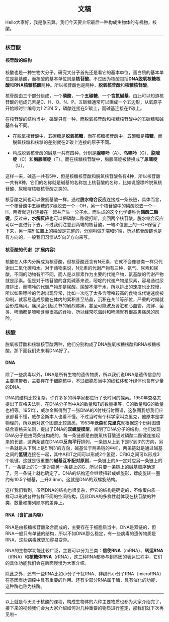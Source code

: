 <h2 align = "center">文稿</h2>

Hello大家好，我是张云翼。我们今天要介绍最后一种构成生物体的有机物，核酸。

---

### 核苷酸

#### 核苷酸的结构

核酸也是一种生物大分子，研究大分子首先还是看它的基本单位，蛋白质的基本单位是氨基酸，而核酸的基本单位则是**核苷酸**。不过因为核酸包括**DNA脱氧核糖核酸**和**RNA核糖核酸**两种。所以核苷酸也是两种，**脱氧核苷酸**和**核糖核苷酸**。

核苷酸由三个部分组成，一个**磷酸**，一个**五碳糖**，一个**含氮碱基**。由此可以知道核苷酸的组成元素是C、H、O、N、P。五碳糖通常可以画成一个五边形，从氧原子开始顺时针编号为1’2’3’4’5’，磷酸连接在5’碳上，而碱基连接在1’碳上。

在核苷酸的结构当中，磷酸只有一种，而脱氧核苷酸和核糖核苷酸中的五碳糖和碱基各有不同。

* 在脱氧核苷酸中，五碳糖是**脱氧核糖**，而在核糖核苷酸中，五碳糖是**核糖**，而脱氧核糖和核糖的差别就在2’碳上连接的原子不同。

* 构成脱氧核苷酸的碱基一共有四种，分别是**腺嘌呤**（A）、**鸟嘌呤**（G）、**胞嘧啶**（C）和**胸腺嘧啶**（T）。而在核糖核苷酸中，胸腺嘧啶被替换成了**尿嘧啶**（U）。

这样一来，碱基一共有5种，但是核糖核苷酸和脱氧核苷酸各有4种，所以核苷酸一共有8种，它们的名称就是碱基的名称加上核苷酸的名称，比如说腺嘌呤脱氧核苷酸、尿嘧啶核糖核苷酸之类的。

核苷酸之间也可以像氨基酸一样，通过**脱水缩合反应**连接成一条长链，具体而言，一个核苷酸中五碳糖的3’碳脱去一个—OH，另一个核苷酸中的磷酸脱去一个—H，两者就这样连接在一起并产生一分子水，而生成的这个化学键称为**磷酸二酯键**。反过来，**水解反应**也可以把磷酸二酯键打断，变回两个核苷酸。脱水缩合反应可以一直进行下去，不过我们注意到两端的核苷酸，一端3’位置上的—OH保留了下来，另一端5’位置上的磷酸是完整的，分别叫做3’端和5’端，所以核苷酸链也是有方向的，一般我们习惯从5’向3’方向来写。

#### 核苷酸的代谢（扩展内容）

核酸在人体内分解成为核苷酸，但核苷酸还含有N元素，它就不会像糖类一样只代谢出二氧化碳和水。对于动物来说，N元素的代谢产物有三种，氨气、尿素和尿酸，不同的动物有所不同，而人是以尿素作为主要的代谢产物，氨基酸的代谢产物就是尿素。但是对于核苷酸的含氮碱基来说，嘧啶的代谢产物是尿素，容易通过尿液排出，而嘌呤的代谢产物却是尿酸。尿酸不溶于水，所以排出的速度也比较慢，所以如果嘌呤的代谢出现异常，比如一次吃了太多含嘌呤较高的食物或代谢速度被抑制，就容易造成尿酸在体内的累积甚至结晶，沉积在关节等部位，严重的时候就会形成痛风。痛风会引起关节的剧烈疼痛，甚至可能波及肾脏和心血管。海鲜、菌类、啤酒都是嘌呤含量很高的食物，所以经常吃海鲜和啤酒就有很高患痛风的风险。

### 核酸

脱氧核苷酸和核糖核苷酸两种，他们分别构成了DNA脱氧核糖核酸和RNA核糖核酸。那下面我们先来看DNA好了。

#### DNA

除了一些病毒以外，DNA是所有生物的遗传物质，所以我们说DNA是遗传信息的主要携带者，主要存在于细胞核中，不过细胞质当中的线粒体和叶绿体也含有少量的DNA。

DNA的结构比较复杂，许许多多的科学家都进行了长时间的探索。1950年查格夫提出了查格夫法则，在DNA分子当中A的数量和T的数量相等，C的数量和G的数量也相等。1951年，威尔金斯得到了一张DNA的X射线衍射图谱，这张图我想我们应该都看不懂，威尔金斯本人也看不懂。不过当时有个科学家叫克里克，他原本是学物理的，所以他对这个图谱比较熟悉，1953年**沃森**和**克里克**就根据这个衍射图谱结合查格夫法则，提出了DNA的**双螺旋模型**，阐明了DNA分子的结构。他们发现DNA分子是由两条链构成的，每一条链都是由脱氧核苷酸通过磷酸二酯键连接起来的长链，这两条链在DNA中**反向平行**排列，一条链从上到下是5’到3’的方向，另一条就是从下到上是5’到3’的方向，碱基位于两条链的中间，两条链就是通过碱基之间的**氢键**连接在一起，其中A和T之间可以形成2个氢键，C和G之间可以形成3个氢键。这就是很重要的**碱基互补配对原则**，一条链上的A一定对应另一条链上的T，一条链上的C一定对应另一条链上的G，所以只要一条链上的碱基顺序确定了，另一条链上就也确定了。DNA的结构还会继续扭转成螺旋形，螺旋旋转一圈约有10.5个碱基，上升3.6nm。这就是DNA的双螺旋结构。

这样我们看到，虽然DNA的结构也很复杂，但它的结构是确定的，不像蛋白质一样可以形成各种各样不同的空间结构，因此DNA的多样性就体现在核苷酸的种类、数量和排列顺序的差异上。

#### RNA（含扩展内容）

RNA是由核糖核苷酸聚合而成的，主要存在于细胞质当中。DNA是双链的，但RNA一般只有单链的结构，所以不如DNA那么稳定，有一些病毒的遗传物质是RNA，这些病毒就更加容易变异。

RNA的生物学功能比较广泛，主要可以分为三类：**信使RNA**（mRNA）、**转运RNA**（tRNA）和**核糖体RNA**（rRNA），这三种RNA都参与到基因的表达过程中，它们的具体功能我们会在后面慢慢为大家介绍。

除此之外，还有一些RNA比如小分子干扰RNA、非编码小分子RNA（microRNA）在基因表达调控中具有重要的作用。还有少部分RNA属于酶，具有催化的功能，这种酶也称为核酶。

---

以上就是今天关于核酸的课程，构成生物体的六种主要物质也都为大家介绍完了，接下来的视频我们会为大家介绍如何对几种重要的物质进行鉴定，那我们就下次再见啦~